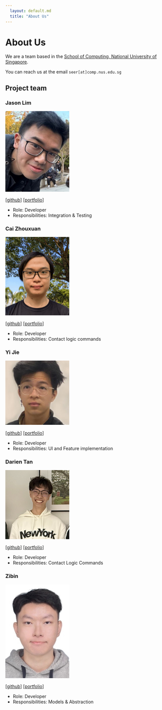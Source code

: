```yaml
---
  layout: default.md
  title: "About Us"
---
```


# About Us

We are a team based in the [School of Computing, National University of Singapore](http://www.comp.nus.edu.sg).

You can reach us at the email `seer[at]comp.nus.edu.sg`

## Project team

### Jason Lim

<img src="images/rizrn.png" width="200px">

[[github](https://github.com/rizrn)]
[[portfolio](team/rizrn.md)]

* Role: Developer
* Responsibilities: Integration & Testing

### Cai Zhouxuan

<img src="images/czx123.png" width="200px">

[[github](http://github.com/CZX123)]
[[portfolio](team/czx123.md)]

* Role: Developer
* Responsibilities: Contact logic commands

### Yi Jie

<img src="images/ywijie.png" width="200px">

[[github](http://github.com/ywijie)] [[portfolio](team/ywijie.md)]

* Role: Developer
* Responsibilities: UI and  Feature implementation

### Darien Tan

<img src="images/reven0n.png" width="200px">

[[github](http://github.com/reven0n)]
[[portfolio](team/reven0n.md)]

* Role: Developer
* Responsibilities: Contact Logic Commands

### Zibin

<img src="images/asaiyume.png" width="200px">

[[github](http://github.com/asaiyume)]
[[portfolio](team/asaiyume.md)]

* Role: Developer
* Responsibilities: Models & Abstraction
